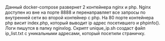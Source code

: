 Данный docker-compose развернет 2 контейнера nginx и php.
Nginx доступен из вне на порте 8888 и перенаправляет все запросы по внутренней сети во второй контейнер с php.
На 80 порте контейнера php висит index.php, который выводит ip адрес посетившего и phpinfo().
Логи пишутся в папку nginxlog.
Скрипт unique_ip.sh создаст файл ip_list.txt с уникальными адресами, который посетили страничку.